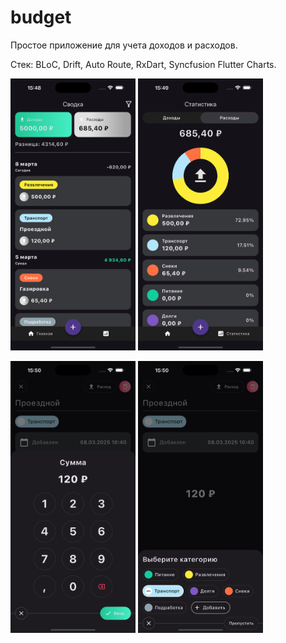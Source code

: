 # budget

Простое приложение для учета доходов и расходов.

Стек: BLoC, Drift, Auto Route, RxDart, Syncfusion Flutter Charts.

<p float="left">
  <img src="demo/1.png" width="200" />
  <img src="demo/2.png" width="200" /> 

</p>
<p float="left">
  <img src="demo/3.png" width="200" /> 
  <img src="demo/4.png" width="200" /> 
</p>
